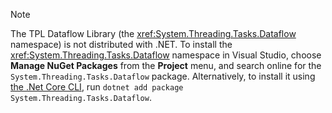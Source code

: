 > [!NOTE]
> The TPL Dataflow Library (the <xref:System.Threading.Tasks.Dataflow> namespace) is not distributed with .NET. To install the <xref:System.Threading.Tasks.Dataflow> namespace in Visual Studio, choose **Manage NuGet Packages** from the **Project** menu, and search online for the `System.Threading.Tasks.Dataflow` package. Alternatively, to install it using [the .Net Core CLI](~/docs/core/tools/index.md), run `dotnet add package System.Threading.Tasks.Dataflow`.
